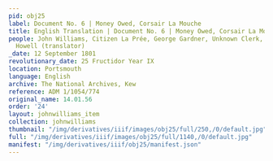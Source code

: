 ```yaml
---
pid: obj25
label: Document No. 6 | Money Owed, Corsair La Mouche
title: English Translation | Document No. 6 | Money Owed, Corsair La Mouche
people: John Williams, Citizen La Prée, George Gardner, Unknown Clerk, Rev. William
  Howell (translator)
_date: 12 September 1801
revolutionary_date: 25 Fructidor Year IX
location: Portsmouth
language: English
archive: The National Archives, Kew
reference: ADM 1/1054/774
original_name: 14.01.56
order: '24'
layout: johnwilliams_item
collection: johnwilliams
thumbnail: "/img/derivatives/iiif/images/obj25/full/250,/0/default.jpg"
full: "/img/derivatives/iiif/images/obj25/full/1140,/0/default.jpg"
manifest: "/img/derivatives/iiif/obj25/manifest.json"
---
```

